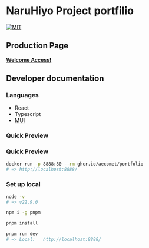 # NaruHiyo Project portfilio

[![MIT](https://img.shields.io/badge/license-MIT-blue)](LICENCE)

## Production Page

**[Welcome Access!](https://naruhiyo.github.io/)**

## Developer documentation

### Languages

- React
- Typescript
- [MUI](https://mui.com/)

### Quick Preview

### Quick Preview

```sh
docker run -p 8888:80 --rm ghcr.io/aecomet/portfolio
# => http://localhost:8888/
```

### Set up local

```sh
node -v
# => v22.9.0

npm i -g pnpm

pnpm install

pnpm run dev
# => Local:   http://localhost:8888/
```
